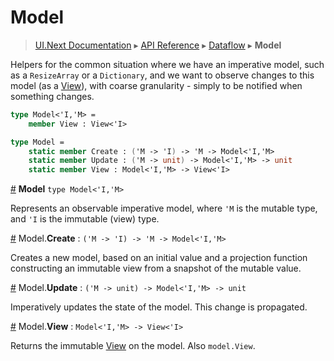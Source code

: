 # Model
> [UI.Next Documentation](UINext.md) ▸ [API Reference](UINext-API.md) ▸ [Dataflow](UINext-Dataflow.md) ▸ **Model**

Helpers for the common situation where we have an imperative model, such as a `ResizeArray`
or a `Dictionary`, and we want to observe changes to this model (as a [View](UINext-View.md)),
with coarse granularity - simply to be notified when something changes.

```fsharp
type Model<'I,'M> =
    member View : View<'I>

type Model =
    static member Create : ('M -> 'I) -> 'M -> Model<'I,'M>
    static member Update : ('M -> unit) -> Model<'I,'M> -> unit
    static member View : Model<'I,'M> -> View<'I>
```

<a href="#Model" name="Model">#</a> **Model** `type Model<'I,'M>`

Represents an observable imperative model, where `'M` is the mutable type,
and `'I` is the immutable (view) type.

<a href="#Create" name="Create">#</a> Model.**Create** : `('M -> 'I) -> 'M -> Model<'I,'M>`

Creates a new model, based on an initial value and a projection function
constructing an immutable view from a snapshot of the mutable value.

<a href="#Update" name="Update">#</a> Model.**Update** : `('M -> unit) -> Model<'I,'M> -> unit`

Imperatively updates the state of the model.  This change is propagated.

<a href="#View" name="View">#</a> Model.**View** : `Model<'I,'M> -> View<'I>`

Returns the immutable [View](UINext-View.md) on the model.  Also `model.View`.
